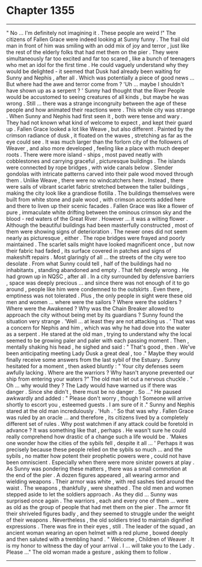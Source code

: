 
# Chapter 1355


---

" No ... I'm definitely not imagining it . These people are weird !"
The citizens of Fallen Grace were indeed looking at Sunny funny . The frail old man in front of him was smiling with an odd mix of joy and terror , just like the rest of the elderly folks that had met them on the pier . They were simultaneously far too excited and far too scared , like a bunch of teenagers who met an idol for the first time .
He could vaguely understand why they would be delighted - it seemed that Dusk had already been waiting for Sunny and Nephis , after all . Which was potentially a piece of good news ... But where had the awe and terror come from ?
'Uh ... maybe I shouldn't have shown up as a serpent ? '
Sunny had thought that the River People would be accustomed to seeing creatures of all kinds , but maybe he was wrong . Still ... there was a strange incongruity between the age of these people and how animated their reactions were .
This whole city was strange .
When Sunny and Nephis had first seen it , both were tense and wary . They had not known what kind of welcome to expect , and kept their guard up .
Fallen Grace looked a lot like Weave , but also different . Painted by the crimson radiance of dusk , it floated on the waves , stretching as far as the eye could see . It was much larger than the forlorn city of the followers of Weaver , and also more developed , feeling like a place with much deeper roots .
There were more island - ships , most paved neatly with cobblestones and carrying graceful , picturesque buildings . The islands were connected by rope bridges , with wide canals below . Slender gondolas with intricate patterns carved into their pale wood moved through them .
Unlike Weave , there were no windcatchers here . Instead , there were sails of vibrant scarlet fabric stretched between the taller buildings , making the city look like a grandiose flotilla . The buildings themselves were built from white stone and pale wood , with crimson accents added here and there to liven up their scenic facades .
Fallen Grace was like a flower of pure , immaculate white drifting between the ominous crimson sky and the blood - red waters of the Great River .
However ... it was a wilting flower .
Although the beautiful buildings had been masterfully constructed , most of them were showing signs of deterioration . The newer ones did not seem nearly as picturesque , either . The rope bridges were frayed and poorly maintained . The scarlet sails might have looked magnificent once , but now their fabric had faded , its surface covered in patches and signs of makeshift repairs .
Most glaringly of all ... the streets of the city were too desolate . From what Sunny could tell , half of the buildings had no inhabitants , standing abandoned and empty . That felt deeply wrong .
He had grown up in NQSC , after all . In a city surrounded by defensive barriers , space was deeply precious ... and since there was not enough of it to go around , people like him were condemned to the outskirts . Even there , emptiness was not tolerated .
Plus , the only people in sight were these old men and women ... where were the sailors ? Where were the soldiers ? Where were the Awakened ?
Why was the Chain Breaker allowed to approach the city without being met by its guardians ?
Sunny found the situation very strange .
'Well ... at least they are not attacking us . '
That was a concern for Nephis and him , which was why he had dove into the water as a serpent .
He stared at the old man , trying to understand why the local seemed to be growing paler and paler with each passing moment . Then , mentally shaking his head , he sighed and said :
" That's good , then . We've been anticipating meeting Lady Dusk a great deal , too ."
Maybe they would finally receive some answers from the last sybil of the Estuary .
Sunny hesitated for a moment , then asked bluntly :
" Your city defenses seem awfully lacking . Where are the warriors ? Why hasn't anyone prevented our ship from entering your waters ?"
The old man let out a nervous chuckle .
" Oh ... why would they ? The Lady would have warned us if there was danger . Since she didn't , there must be no danger . So ..."
He paused awkwardly and added :
" Please don't worry , though ! Someone will arrive shortly to escort you , esteemed guests . I am sure of it ."
Sunny and Nephis stared at the old man incredulously .
'Huh . '
So that was why . Fallen Grace was ruled by an oracle ... and therefore , its citizens lived by a completely different set of rules . Why post watchmen if any attack could be foretold in advance ? It was something like that , perhaps .
He wasn't sure he could really comprehend how drastic of a change such a life would be .
'Makes one wonder how the cities of the sybils fell , despite it all ... '
Perhaps it was precisely because these people relied on the sybils so much ... and the sybils , no matter how potent their prophetic powers were , could not have been omniscient . Especially when there were more sinister powers at play .
As Sunny was pondering these matters , there was a small commotion at the end of the pier . A dozen figures appeared , all wearing armor and wielding weapons . Their armor was white , with red sashes tied around the waist . The weapons , thankfully , were sheathed .
The old men and women stepped aside to let the soldiers approach . As they did ... Sunny was surprised once again .
The warriors , each and every one of them ... were as old as the group of people that had met them on the pier . The armor fit their shriveled figures badly , and they seemed to struggle under the weight of their weapons . Nevertheless , the old soldiers tried to maintain dignified expressions .
There was fire in their eyes , still .
The leader of the squad , an ancient woman wearing an open helmet with a red plume , bowed deeply and then saluted with a trembling hand .
" Welcome , Children of Weaver . It is my honor to witness the day of your arrival . I ... will take you to the Lady . Please ..."
The old woman made a gesture , asking them to follow .

---

